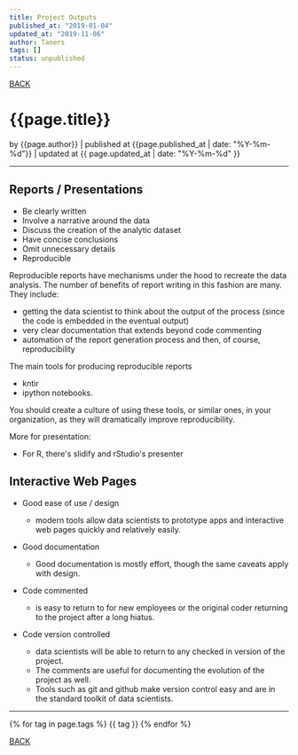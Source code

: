 ```yaml
---
title: Project Outputs
published_at: "2019-01-04"
updated_at: "2019-11-06"
author: Taners
tags: []
status: unpublished
---
```


[BACK](../)

# {{page.title}}

by {{page.author}} |
published at {{page.published_at | date: "%Y-%m-%d"}} |
updated at {{ page.updated_at | date: "%Y-%m-%d" }}

---

## Reports / Presentations

- Be clearly written
- Involve a narrative around the data
- Discuss the creation of the analytic dataset
- Have concise conclusions
- Omit unnecessary details
- Reproducible

Reproducible reports have mechanisms under the hood to recreate the data analysis. The number of benefits of report writing in this fashion are many. They include: 
- getting the data scientist to think about the output of the process (since the code is embedded in the eventual output)
- very clear documentation that extends beyond code commenting
- automation of the report generation process and then, of course, reproducibility

The main tools for producing reproducible reports
- kntir
- ipython notebooks. 

You should create a culture of using these tools, or similar ones, in your organization, as they will dramatically improve reproducibility.

More for presentation:
- For R, there's slidify and rStudio's presenter

## Interactive Web Pages

- Good ease of use / design  
    - modern tools allow data scientists to prototype apps and interactive web pages quickly and relatively easily.

- Good documentation  
    - Good documentation is mostly effort, though the same caveats apply with design.

- Code commented  
    - is easy to return to for new employees or the original coder returning to the project after a long hiatus. 

- Code version controlled  
    - data scientists will be able to return to any checked in version of the project. 
    - The comments are useful for documenting the evolution of the project as well. 
    - Tools such as git and github make version control easy and are in the standard toolkit of data scientists.

---

{% for tag in page.tags %}
  {{ tag }}
{% endfor %}

[BACK](../)